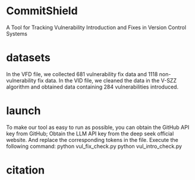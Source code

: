 # CommitShield
A Tool for Tracking Vulnerability Introduction and Fixes in Version Control Systems

# datasets
In the VFD file, we collected 681 vulnerability fix data and 1118 non-vulnerability fix data.
In the VID file, we cleaned the data in the V-SZZ algorithm and obtained data containing 284 vulnerabilities introduced.

# launch
To make our tool as easy to run as possible, you can obtain the GitHub API key from GitHub; Obtain the LLM API key from the deep seek official website. And replace the corresponding tokens in the file. Execute the following command:
  python vul_fix_check.py
  python vul_intro_check.py

# citation
